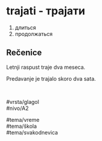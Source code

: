# trajati - трајати

1. длиться  
2. продолжаться

## Rečenice

Letnji raspust traje dva meseca.

Predavanje je trajalo skoro dva sata.

<br>

#vrsta/glagol  
#nivo/A2  

#tema/vreme  
#tema/škola  
#tema/svakodnevica  
